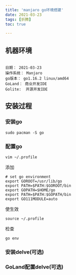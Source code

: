 ```yaml
---
title: 'manjaro go环境搭建'
date: 2021-03-23
tags: [折腾]
toc: true

---
```


## 机器环境

```

日期： 2021-03-23
操作系统： Manjaro
go版本： go1.16.2 linux/amd64
GoLand： 商业开发IDE 
Golite:  开源开发IDE 
```

## 安装过程

### 安装go

``` shell
sudo pacman -S go
```

### 配置go

```shell
vim ~/.profile
```

添加

```shell
# set go environment
export GOROOT=/usr/lib/go
export PATH=$PATH:$GOROOT/bin
export GOPATH=$HOME/go
export PATH=$PATH:$GOPATH/bin
export GO111MODULE=auto
```

使生效

```shell
source ~/.profile
```

检查

```shell
go env
```

### 安装delve(可选)


### GoLand配置delve(可选)

